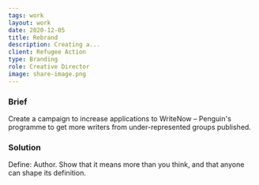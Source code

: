 ```yaml
---
tags: work
layout: work
date: 2020-12-05
title: Rebrand
description: Creating a...
client: Refugee Action
type: Branding
role: Creative Director
image: share-image.png
---
```

### Brief 
Create a campaign to increase applications to WriteNow – Penguin's programme to get more writers from under-represented groups published. 

### Solution
Define: Author. Show that it means more than you think, and that anyone can shape its definition. 
